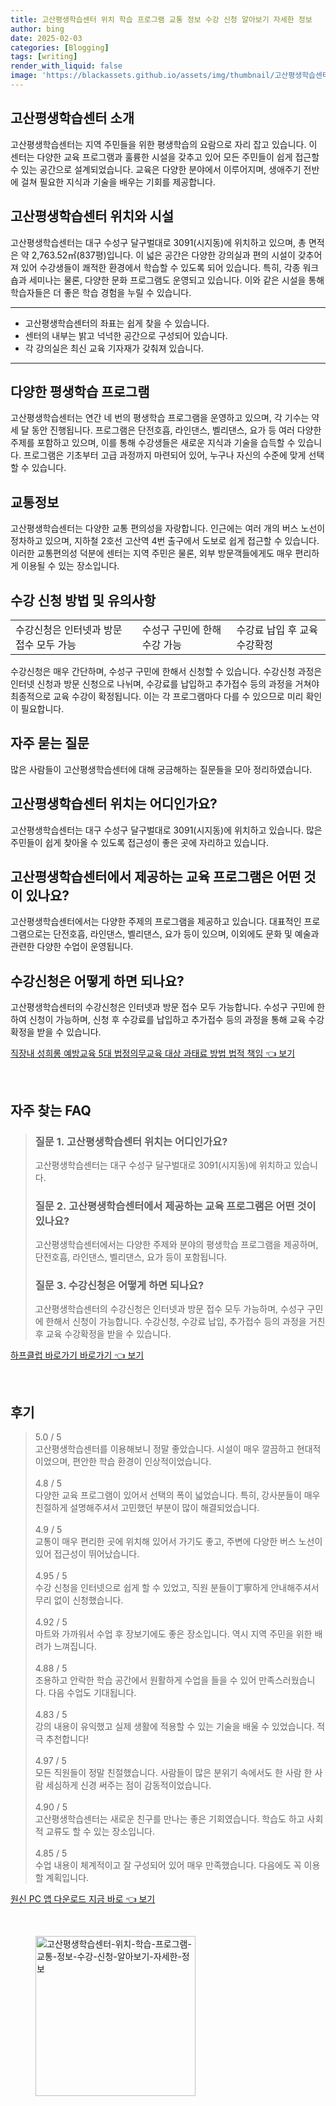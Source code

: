 ```yaml
---
title: 고산평생학습센터 위치 학습 프로그램 교통 정보 수강 신청 알아보기 자세한 정보
author: bing
date: 2025-02-03
categories: [Blogging]
tags: [writing]
render_with_liquid: false
image: 'https://blackassets.github.io/assets/img/thumbnail/고산평생학습센터-위치-학습-프로그램-교통-정보-수강-신청-알아보기-자세한-정보.webp'
---
```



<h2 id='고산평생학습센터_소개'>고산평생학습센터 소개</h2>

<p>고산평생학습센터는 지역 주민들을 위한 평생학습의 요람으로 자리 잡고 있습니다. 이 센터는 다양한 교육 프로그램과 훌륭한 시설을 갖추고 있어 모든 주민들이 쉽게 접근할 수 있는 공간으로 설계되었습니다. 교육은 다양한 분야에서 이루어지며, 생애주기 전반에 걸쳐 필요한 지식과 기술을 배우는 기회를 제공합니다.</p>

<h2 id='고산평생학습센터_위치와_시설'>고산평생학습센터 위치와 시설</h2>

<p>고산평생학습센터는 대구 수성구 달구벌대로 3091(시지동)에 위치하고 있으며, 총 면적은 약 2,763.52㎡(837평)입니다. 이 넓은 공간은 다양한 강의실과 편의 시설이 갖추어져 있어 수강생들이 쾌적한 환경에서 학습할 수 있도록 되어 있습니다. 특히, 각종 워크숍과 세미나는 물론, 다양한 문화 프로그램도 운영되고 있습니다. 이와 같은 시설을 통해 학습자들은 더 좋은 학습 경험을 누릴 수 있습니다.</p>

<hr />

<ul>
    <li>고산평생학습센터의 좌표는 쉽게 찾을 수 있습니다.</li>
    <li>센터의 내부는 밝고 넉넉한 공간으로 구성되어 있습니다.</li>
    <li>각 강의실은 최신 교육 기자재가 갖춰져 있습니다.</li>
</ul>

<hr />

<h2 id='평생학습_프로그램'>다양한 평생학습 프로그램</h2>

<p>고산평생학습센터는 연간 네 번의 평생학습 프로그램을 운영하고 있으며, 각 기수는 약 세 달 동안 진행됩니다. 프로그램은 단전호흡, 라인댄스, 벨리댄스, 요가 등 여러 다양한 주제를 포함하고 있으며, 이를 통해 수강생들은 새로운 지식과 기술을 습득할 수 있습니다. 프로그램은 기초부터 고급 과정까지 마련되어 있어, 누구나 자신의 수준에 맞게 선택할 수 있습니다.</p>

<h2 id='교통정보'>교통정보</h2>

<p>고산평생학습센터는 다양한 교통 편의성을 자랑합니다. 인근에는 여러 개의 버스 노선이 정차하고 있으며, 지하철 2호선 고산역 4번 출구에서 도보로 쉽게 접근할 수 있습니다. 이러한 교통편의성 덕분에 센터는 지역 주민은 물론, 외부 방문객들에게도 매우 편리하게 이용될 수 있는 장소입니다.</p>

<h2 id='수강신청_방법'>수강 신청 방법 및 유의사항</h2>

<table>
    <tr>
        <td>수강신청은 인터넷과 방문 접수 모두 가능</td>
        <td>수성구 구민에 한해 수강 가능</td>
        <td>수강료 납입 후 교육 수강확정</td>
    </tr>
</table>

<p>수강신청은 매우 간단하며, 수성구 구민에 한해서 신청할 수 있습니다. 수강신청 과정은 인터넷 신청과 방문 신청으로 나뉘며, 수강료를 납입하고 추가접수 등의 과정을 거쳐야 최종적으로 교육 수강이 확정됩니다. 이는 각 프로그램마다 다를 수 있으므로 미리 확인이 필요합니다.</p>

<h2 id='자주_묻는_질문'>자주 묻는 질문</h2>

<p>많은 사람들이 고산평생학습센터에 대해 궁금해하는 질문들을 모아 정리하였습니다.</p>

<h2 id='위치_정보'>고산평생학습센터 위치는 어디인가요?</h2>

<p>고산평생학습센터는 대구 수성구 달구벌대로 3091(시지동)에 위치하고 있습니다. 많은 주민들이 쉽게 찾아올 수 있도록 접근성이 좋은 곳에 자리하고 있습니다.</p>

<h2 id='교육_프로그램'>고산평생학습센터에서 제공하는 교육 프로그램은 어떤 것이 있나요?</h2>

<p>고산평생학습센터에서는 다양한 주제의 프로그램을 제공하고 있습니다. 대표적인 프로그램으로는 단전호흡, 라인댄스, 벨리댄스, 요가 등이 있으며, 이외에도 문화 및 예술과 관련한 다양한 수업이 운영됩니다.</p>

<h2 id='수강신청_절차'>수강신청은 어떻게 하면 되나요?</h2>

<p>고산평생학습센터의 수강신청은 인터넷과 방문 접수 모두 가능합니다. 수성구 구민에 한하여 신청이 가능하며, 신청 후 수강료를 납입하고 추가접수 등의 과정을 통해 교육 수강확정을 받을 수 있습니다.</p>


<p><a class="click-button" title="직장내 성희롱 예방교육 5대 법정의무교육 대상 과태료 방법 법적 책임" href="https://blackassets.github.io/posts/%EC%A7%81%EC%9E%A5%EB%82%B4-%EC%84%B1%ED%9D%AC%EB%A1%B1-%EC%98%88%EB%B0%A9%EA%B5%90%EC%9C%A1-5%EB%8C%80-%EB%B2%95%EC%A0%95%EC%9D%98%EB%AC%B4%EA%B5%90%EC%9C%A1-%EB%8C%80%EC%83%81-%EA%B3%BC%ED%83%9C%EB%A3%8C-%EB%B0%A9%EB%B2%95-%EB%B2%95%EC%A0%81-%EC%B1%85%EC%9E%84/" rel="dofollow">직장내 성희롱 예방교육 5대 법정의무교육 대상 과태료 방법 법적 책임 👈 보기</a></p><br>
<h2 id='자주_찾는_FAQ'>자주 찾는 FAQ</h2>
<div itemscope="" itemtype="https://schema.org/FAQPage"> 
<blockquote> 
<div itemscope="" itemprop="mainEntity" itemtype="https://schema.org/Question"> 
<h3 itemprop="name">질문 1. 고산평생학습센터 위치는 어디인가요?</h3> 
<div itemscope="" itemprop="acceptedAnswer" itemtype="https://schema.org/Answer"> 
<span itemprop="text"> 
<p>고산평생학습센터는 대구 수성구 달구벌대로 3091(시지동)에 위치하고 있습니다.</p> 
</span> 
</div> 
</div> 
<div itemscope="" itemprop="mainEntity" itemtype="https://schema.org/Question"> 
<h3 itemprop="name">질문 2. 고산평생학습센터에서 제공하는 교육 프로그램은 어떤 것이 있나요?</h3> 
<div itemscope="" itemprop="acceptedAnswer" itemtype="https://schema.org/Answer"> 
<span itemprop="text"> 
<p>고산평생학습센터에서는 다양한 주제와 분야의 평생학습 프로그램을 제공하며, 단전호흡, 라인댄스, 벨리댄스, 요가 등이 포함됩니다.</p> 
</span> 
</div> 
</div> 
<div itemscope="" itemprop="mainEntity" itemtype="https://schema.org/Question"> 
<h3 itemprop="name">질문 3. 수강신청은 어떻게 하면 되나요?</h3> 
<div itemscope="" itemprop="acceptedAnswer" itemtype="https://schema.org/Answer"> 
<span itemprop="text"> 
<p>고산평생학습센터의 수강신청은 인터넷과 방문 접수 모두 가능하며, 수성구 구민에 한해서 신청이 가능합니다. 수강신청, 수강료 납입, 추가접수 등의 과정을 거친 후 교육 수강확정을 받을 수 있습니다.</p> 
</span> 
</div> 
</div> 
</blockquote> 
</div>
<p><a class="click-button" title="하프클럽 바로가기 바로가기" href="https://blackassets.github.io/posts/%ED%95%98%ED%94%84%ED%81%B4%EB%9F%BD-%EB%B0%94%EB%A1%9C%EA%B0%80%EA%B8%B0-%EB%B0%94%EB%A1%9C%EA%B0%80%EA%B8%B0/" rel="dofollow">하프클럽 바로가기 바로가기 👈 보기</a></p><br>
<h2 id='후기'>후기</h2>
<div itemscope itemtype="https://schema.org/Product">
  <blockquote>
  <div itemprop="review" itemscope itemtype="https://schema.org/Review">
      <div itemprop="reviewRating" itemscope itemtype="https://schema.org/Rating"> <span itemprop="ratingValue">5.0</span> / <span itemprop="bestRating">5</span> </div>
      <span itemprop="reviewBody">고산평생학습센터를 이용해보니 정말 좋았습니다. 시설이 매우 깔끔하고 현대적이었으며, 편안한 학습 환경이 인상적이었습니다.</span>
  </div>
  <br>
  <div itemprop="review" itemscope itemtype="https://schema.org/Review">
      <div itemprop="reviewRating" itemscope itemtype="https://schema.org/Rating"> <span itemprop="ratingValue">4.8</span> / <span itemprop="bestRating">5</span> </div>
      <span itemprop="reviewBody">다양한 교육 프로그램이 있어서 선택의 폭이 넓었습니다. 특히, 강사분들이 매우 친절하게 설명해주셔서 고민했던 부분이 많이 해결되었습니다.</span>
  </div>
  <br>
  <div itemprop="review" itemscope itemtype="https://schema.org/Review">
      <div itemprop="reviewRating" itemscope itemtype="https://schema.org/Rating"> <span itemprop="ratingValue">4.9</span> / <span itemprop="bestRating">5</span> </div>
      <span itemprop="reviewBody">교통이 매우 편리한 곳에 위치해 있어서 가기도 좋고, 주변에 다양한 버스 노선이 있어 접근성이 뛰어났습니다.</span>
  </div>
  <br>
  <div itemprop="review" itemscope itemtype="https://schema.org/Review">
      <div itemprop="reviewRating" itemscope itemtype="https://schema.org/Rating"> <span itemprop="ratingValue">4.95</span> / <span itemprop="bestRating">5</span> </div>
      <span itemprop="reviewBody">수강 신청을 인터넷으로 쉽게 할 수 있었고, 직원 분들이丁寧하게 안내해주셔서 무리 없이 신청했습니다.</span>
  </div>
  <br>
  <div itemprop="review" itemscope itemtype="https://schema.org/Review">
      <div itemprop="reviewRating" itemscope itemtype="https://schema.org/Rating"> <span itemprop="ratingValue">4.92</span> / <span itemprop="bestRating">5</span> </div>
      <span itemprop="reviewBody">마트와 가까워서 수업 후 장보기에도 좋은 장소입니다. 역시 지역 주민을 위한 배려가 느껴집니다.</span>
  </div>
  <br>
  <div itemprop="review" itemscope itemtype="https://schema.org/Review">
      <div itemprop="reviewRating" itemscope itemtype="https://schema.org/Rating"> <span itemprop="ratingValue">4.88</span> / <span itemprop="bestRating">5</span> </div>
      <span itemprop="reviewBody">조용하고 안락한 학습 공간에서 원활하게 수업을 들을 수 있어 만족스러웠습니다. 다음 수업도 기대됩니다.</span>
  </div>
  <br>
  <div itemprop="review" itemscope itemtype="https://schema.org/Review">
      <div itemprop="reviewRating" itemscope itemtype="https://schema.org/Rating"> <span itemprop="ratingValue">4.83</span> / <span itemprop="bestRating">5</span> </div>
      <span itemprop="reviewBody">강의 내용이 유익했고 실제 생활에 적용할 수 있는 기술을 배울 수 있었습니다. 적극 추천합니다!</span>
  </div>
  <br>
  <div itemprop="review" itemscope itemtype="https://schema.org/Review">
      <div itemprop="reviewRating" itemscope itemtype="https://schema.org/Rating"> <span itemprop="ratingValue">4.97</span> / <span itemprop="bestRating">5</span> </div>
      <span itemprop="reviewBody">모든 직원들이 정말 친절했습니다. 사람들이 많은 분위기 속에서도 한 사람 한 사람 세심하게 신경 써주는 점이 감동적이었습니다.</span>
  </div>
  <br>
  <div itemprop="review" itemscope itemtype="https://schema.org/Review">
      <div itemprop="reviewRating" itemscope itemtype="https://schema.org/Rating"> <span itemprop="ratingValue">4.90</span> / <span itemprop="bestRating">5</span> </div>
      <span itemprop="reviewBody">고산평생학습센터는 새로운 친구를 만나는 좋은 기회였습니다. 학습도 하고 사회적 교류도 할 수 있는 장소입니다.</span>
  </div>
  <br>
  <div itemprop="review" itemscope itemtype="https://schema.org/Review">
      <div itemprop="reviewRating" itemscope itemtype="https://schema.org/Rating"> <span itemprop="ratingValue">4.85</span> / <span itemprop="bestRating">5</span> </div>
      <span itemprop="reviewBody">수업 내용이 체계적이고 잘 구성되어 있어 매우 만족했습니다. 다음에도 꼭 이용할 계획입니다.</span>
  </div>
  </blockquote>
</div>
<p><a class="click-button" title="원신 PC 앱 다운로드 지금 바로" href="https://blackassets.github.io/posts/%EC%9B%90%EC%8B%A0-PC-%EC%95%B1-%EB%8B%A4%EC%9A%B4%EB%A1%9C%EB%93%9C-%EC%A7%80%EA%B8%88-%EB%B0%94%EB%A1%9C/" rel="dofollow">원신 PC 앱 다운로드 지금 바로 👈 보기</a></p><br>
<figure class="image"><img src="https://blackassets.github.io/assets/img/thumbnail/고산평생학습센터-위치-학습-프로그램-교통-정보-수강-신청-알아보기-자세한-정보.webp" alt="고산평생학습센터-위치-학습-프로그램-교통-정보-수강-신청-알아보기-자세한-정보" width="256" height="256"></figure>